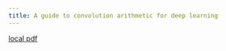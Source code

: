 ```yaml
---
title: A guide to convolution arithmetic for deep learning
---
```


[local pdf](../../../pdfs/A%20guide%20to%20convolution%20arithmetic%20for%20deep%20learning.pdf)
